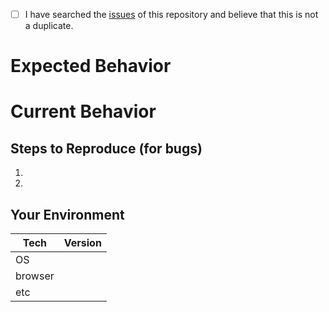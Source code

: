 <!--- Provide a general summary of the issue in the Title above -->

<!--
    Thank you very much for contributing to coderplex by creating an issue! ❤️
    To avoid duplicate issues we ask you to check off the following list
-->

<!-- Checked checkbox should look like this: [x] -->

* [ ] I have searched the [issues](https://github.com/coderplex/coderplex/issues) of this repository and believe that this is not a duplicate.

# Expected Behavior

<!--- If you're describing a bug, tell us what should happen -->

<!--- If you're suggesting a change/improvement, tell us how it should work -->

# Current Behavior

<!--- If describing a bug, tell us what happens instead of the expected behavior -->

<!--- If suggesting a change/improvement, explain the difference from current behavior -->

## Steps to Reproduce (for bugs)

<!--- Provide unambiguous set of steps to -->

<!--- reproduce this bug. Include screenshot, if relevant -->

1. <!-- Step 1 -->
1. <!-- Step 2 -->

## Your Environment

<!--- Include as many relevant details about the environment you experienced the bug in -->

| Tech    | Version |
| ------- | ------- |
| OS      |         |
| browser |         |
| etc     |         |